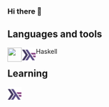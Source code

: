 ### Hi there 👋

<!--
**erikjny/erikjny** is a ✨ _special_ ✨ repository because its `README.md` (this file) appears on your GitHub profile.

Here are some ideas to get you started:

- 🔭 I’m currently working on ...
- 🌱 I’m currently learning ...
- 👯 I’m looking to collaborate on ...
- 🤔 I’m looking for help with ...
- 💬 Ask me about ...
- 📫 How to reach me: ...
- 😄 Pronouns: ...
- ⚡ Fun fact: ...
-->
## Languages and tools
Haskell
<img align="left" height="32" width="32" src="[haskell]" />
<img align="left" height="32" width="32" src="https://github.com/erikjny/erikjny/blob/main/img/haskell-icon.svg" />

## Learning
<img align="left" height="32" width="32" src="https://github.com/erikjny/erikjny/blob/main/img/haskell-icon.svg" />

[haskell]: https://github.com/erikjny/erikjny/blob/main/img/haskell-icon.svg

